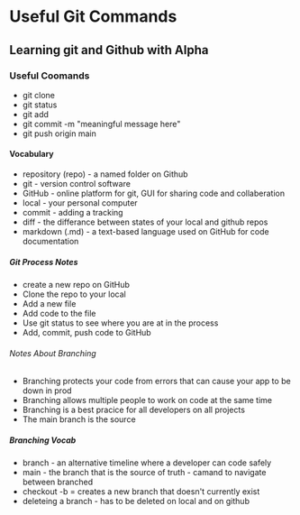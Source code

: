# Useful Git Commands

## Learning git and Github with Alpha

### Useful Coomands

- git clone <file-name>
- git status
- git add <file-name>
- git commit -m "meaningful message here"
- git push origin main

#### Vocabulary

- repository (repo) - a named folder on Github
- git - version control software
- GitHub - online platform for git, GUI for sharing code and collaberation
- local - your personal computer
- commit - adding a tracking
- diff - the differance between states of your local and github repos
- markdown (.md) - a text-based language used on GitHub for code documentation 

##### Git Process Notes
- create a new repo on GitHub
- Clone the repo to your local
- Add a new file
- Add code to the file
- Use git status to see where you are at in the process
- Add, commit, push code to GitHub

###### Notes About Branching
- Branching protects your code from errors that can cause your app to be down in prod
- Branching allows multiple people to work on code at the same time
- Branching is a best pracice for all developers on all projects
- The main branch is the source 

##### Branching Vocab
- branch - an alternative timeline where a developer can code safely
- main - the branch that is the source of truth - camand to navigate between branched
- checkout -b = creates a new branch that doesn't currently exist
- deleteing a branch - has to be deleted on local and on github
